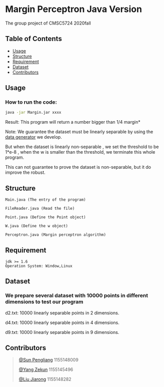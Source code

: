 # Margin Perceptron Java Version 
The group project of CMSC5724 2020fall

## Table of Contents

- [Usage](#usage)
- [Structure](#structure)
- [Requirement](#requirement)
- [Dataset](#dataset)
- [Contributors](#contributors)

## Usage
### How to run the code:

```sh
java -jar Margin.jar xxxx
```
  
Result: This program will return a number bigger than 1/4 margin*  
  
Note: We guarantee the dataset must be linearly separable by using the [data generator](https://github.com/Dopeeee/Datamining2020/tree/main/data) we develop.  
  
But when the dataset is linearly non-separable , we set the threshold to be 1*e-8 , when the w is smaller than the threshold, we terminate this whole program. 
  
This can not guarantee to prove the dataset is non-separable, but it do improve the robust.

  
## Structure
  
```
Main.java (The entry of the program)

FileReader.java (Read the file)

Point.java (Define the Point object)

W.java (Define the w object)

Perceptron.java (Margin perceptron algorithm)
```

  
## Requirement
```
jdk >= 1.6
Operation System: Window,Linux
```
  
## Dataset

### We prepare several dataset with 10000 points in different dimensions to test our program
  
d2.txt: 10000 linearly separable points in 2 dimensions.
  
d4.txt: 10000 linearly separable points in 4 dimensions.
  
d9.txt: 10000 linearly separable points in 9 dimensions.
  
## Contributors

> ​	[@Sun Pengliang](https://github.com/sunpengliang)  1155148009
> 
> ​	[@Yang Zekun](https://github.com/Dopeeee)          1155145496
> 
> ​	[@Liu Jiarong](https://github.com/laukawing)      1155148282
>

